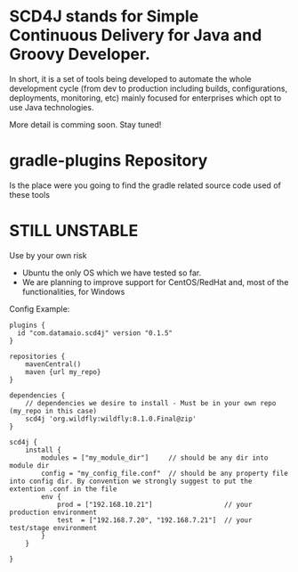 SCD4J stands for Simple Continuous Delivery for Java and Groovy Developer. 
=============

In short, it is a set of tools being developed to automate the whole development cycle (from dev to production including builds, configurations, deployments, monitoring, etc) mainly focused for enterprises which opt to use Java technologies. 

More detail is comming soon. Stay tuned!

gradle-plugins Repository
=========================

Is the place were you going to find the gradle related source code used of these tools


STILL UNSTABLE
=========================
Use by your own risk
- Ubuntu the only OS which we have tested so far. 
- We are planning to improve support for CentOS/RedHat and, most of the functionalities, for Windows

Config Example:
```
plugins {
  id "com.datamaio.scd4j" version "0.1.5"
}

repositories {
	mavenCentral()
	maven {url my_repo}
}

dependencies {
	// dependencies we desire to install - Must be in your own repo (my_repo in this case)
	scd4j 'org.wildfly:wildfly:8.1.0.Final@zip'
}

scd4j {
	install {
		modules = ["my_module_dir"] 	// should be any dir into module dir
		config = "my_config_file.conf"	// should be any property file into config dir. By convention we strongly suggest to put the extention .conf in the file
		env {
			prod = ["192.168.10.21"]		  	  	  // your production environment
			test  = ["192.168.7.20", "192.168.7.21"]  // your test/stage environment
		}
	}

}
```

